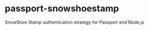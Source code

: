 passport-snowshoestamp
======================

SnowShoe Stamp authentication strategy for Passport and Node.js
